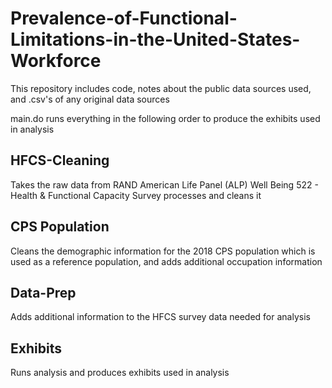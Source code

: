# Prevalence-of-Functional-Limitations-in-the-United-States-Workforce
This repository includes code, notes about the public data sources used, and .csv's of any original data sources

main.do runs everything in the following order to produce the exhibits used in analysis

## HFCS-Cleaning
Takes the raw data from RAND American Life Panel (ALP) Well Being 522 - Health & Functional Capacity Survey processes and cleans it

## CPS Population
Cleans the demographic information for the 2018 CPS population which is used as a reference population, and adds additional occupation information

## Data-Prep
Adds additional information to the HFCS survey data needed for analysis 

## Exhibits
Runs analysis and produces exhibits used in analysis
